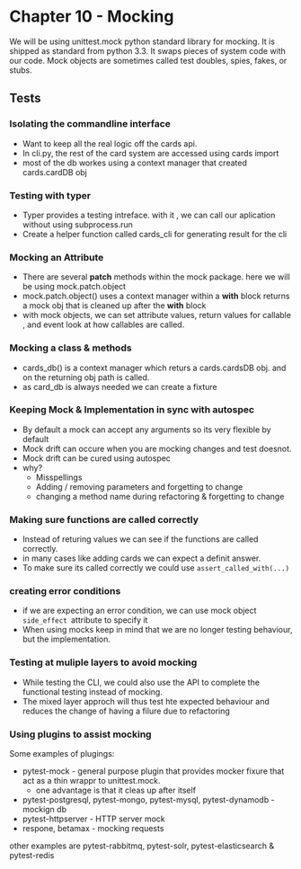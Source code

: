 # Chapter 10 - Mocking

We will be using unittest.mock python standard library for mocking. It is shipped as standard from python 3.3. It swaps pieces of system code with our code. Mock objects are sometimes called test doubles, spies, fakes, or stubs. 

## Tests

### Isolating the commandline interface

* Want to keep all the real logic off the cards api.
* In cli.py, the rest of the card system are accessed using cards import
* most of the db workes using a context manager that created cards.cardDB obj

### Testing with typer

* Typer provides a testing intreface. with it , we can call our aplication without using subprocess.run
* Create a helper function called cards_cli for generating result for the cli

### Mocking an Attribute

* There are several **patch** methods within the mock package. here we will be using mock.patch.object
* mock.patch.object() uses a context manager within a **with** block returns a mock obj that is cleaned up after the **with** block
* with mock objects, we can set attribute values, return values for callable , and event look at how callables are called.

### Mocking a class & methods

* cards_db() is a context manager which returs a cards.cardsDB obj. and on the returning obj path is called.
* as card_db is always needed we can create a fixture

### Keeping Mock & Implementation in sync with autospec

* By default a mock can accept any arguments so its very flexible by default
* Mock drift can occure when you are mocking changes and test doesnot.
* Mock drift can be cured using autospec
* why?
  * Misspellings
  * Adding / removing parameters and forgetting to change
  * changing a method name during refactoring & forgetting to change

### Making sure functions are called correctly

* Instead of returing values we can see if the functions are called correctly.
* in many cases like adding cards we can expect a definit answer.
* To make sure its called correctly we could use `assert_called_with(...)`

### creating error conditions

* if we are expecting an error condition, we can use mock object `side_effect `attribute to specify it
* When using mocks keep in mind that we are no longer testing behaviour, but the implementation.

### Testing at muliple layers to avoid mocking

* While testing the CLI, we could also use the API to complete the functional testing instead of mocking.
* The mixed layer approch will thus test hte expected behaviour and reduces the change of having a filure due to refactoring

### Using plugins to assist mocking

Some examples of plugings:

* pytest-mock - general purpose plugin that provides mocker fixure that act as a thin wrappr to unittest.mock.
  * one advantage is that it cleas up after itself
* pytest-postgresql, pytest-mongo, pytest-mysql, pytest-dynamodb - mockign db
* pytest-httpserver - HTTP server mock
* respone, betamax - mocking requests

other examples are pytest-rabbitmq, pytest-solr, pytest-elasticsearch & pytest-redis
